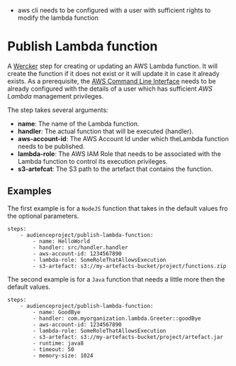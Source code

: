 - aws cli needs to be configured with a user with sufficient rights to modify the lambda function

# Publish Lambda function

A [Wercker](http://wercker.com/) step for creating or updating an AWS Lambda function. It will create the function if it does not exist or it will update it in case it already exists.
As a prerequisite, the [AWS Command Line Interface](https://aws.amazon.com/cli/) needs to be already configured with the details of a user which has sufficient _AWS Lambda_ management privileges.

The step takes several arguments:

* **name**: The name of the Lambda function.
* **handler**: The actual function that will be executed (handler).
* **aws-account-id**: The AWS Account Id under which theLambda function needs to be published.
* **lambda-role**: The AWS IAM Role that needs to be associated with the Lambda function to control its execution privileges.
* **s3-artefcat**: The S3 path to the artefact that contains the function.

## Examples

The first example is for a `NodeJS` function that takes in the default values fro the optional parameters.

```
steps:
    - audienceproject/publish-lambda-function:
        - name: HelloWorld
        - handler: src/handler.handler
        - aws-account-id: 1234567890
        - lambda-role: SomeRoleThatAllowsExecution
        - s3-artefact: s3://my-artefacts-bucket/project/functions.zip      
```

The second example is for a `Java` function that needs a little more then the default values.

```
steps:
    - audienceproject/publish-lambda-function:
        - name: GoodBye
        - handler: com.myorganization.lambda.Greeter::goodBye
        - aws-account-id: 1234567890
        - lambda-role: SomeRoleThatAllowsExecution
        - s3-artefact: s3://my-artefacts-bucket/project/artefact.jar
        - runtime: java8
        - timeout: 50
        - memory-size: 1024      
```
